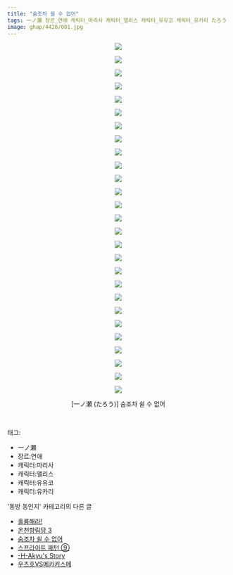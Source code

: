 ```yaml
---
title: "숨조차 쉴 수 없어"
tags: 一ノ瀬 장르_연애 캐릭터_마리사 캐릭터_앨리스 캐릭터_유유코 캐릭터_유카리 たろう 동방_동인지
image: ghap/4420/001.jpg
---
```

<div class="article">
<p style="text-align: center; clear: none; float: none;"><img src="{{ site.nasurl }}/ghap/4420/001.jpg"/></p>
<p style="text-align: center; clear: none; float: none;"><img src="{{ site.nasurl }}/ghap/4420/002.jpg"/></p>
<p style="text-align: center; clear: none; float: none;"><img src="{{ site.nasurl }}/ghap/4420/003.jpg"/></p>
<p style="text-align: center; clear: none; float: none;"><img src="{{ site.nasurl }}/ghap/4420/004.jpg"/></p>
<p style="text-align: center; clear: none; float: none;"><img src="{{ site.nasurl }}/ghap/4420/005.jpg"/></p>
<p style="text-align: center; clear: none; float: none;"><img src="{{ site.nasurl }}/ghap/4420/006.jpg"/></p>
<p style="text-align: center; clear: none; float: none;"><img src="{{ site.nasurl }}/ghap/4420/007.jpg"/></p>
<p style="text-align: center; clear: none; float: none;"><img src="{{ site.nasurl }}/ghap/4420/008.jpg"/></p>
<p style="text-align: center; clear: none; float: none;"><img src="{{ site.nasurl }}/ghap/4420/009.jpg"/></p>
<p style="text-align: center; clear: none; float: none;"><img src="{{ site.nasurl }}/ghap/4420/010.jpg"/></p>
<p style="text-align: center; clear: none; float: none;"><img src="{{ site.nasurl }}/ghap/4420/011.jpg"/></p>
<p style="text-align: center; clear: none; float: none;"><img src="{{ site.nasurl }}/ghap/4420/012.jpg"/></p>
<p style="text-align: center; clear: none; float: none;"><img src="{{ site.nasurl }}/ghap/4420/013.jpg"/></p>
<p style="text-align: center; clear: none; float: none;"><img src="{{ site.nasurl }}/ghap/4420/014.jpg"/></p>
<p style="text-align: center; clear: none; float: none;"><img src="{{ site.nasurl }}/ghap/4420/015.jpg"/></p>
<p style="text-align: center; clear: none; float: none;"><img src="{{ site.nasurl }}/ghap/4420/016.jpg"/></p>
<p style="text-align: center; clear: none; float: none;"><img src="{{ site.nasurl }}/ghap/4420/017.jpg"/></p>
<p style="text-align: center; clear: none; float: none;"><img src="{{ site.nasurl }}/ghap/4420/018.jpg"/></p>
<p style="text-align: center; clear: none; float: none;"><img src="{{ site.nasurl }}/ghap/4420/019.jpg"/></p>
<p style="text-align: center; clear: none; float: none;"><img src="{{ site.nasurl }}/ghap/4420/020.jpg"/></p>
<p style="text-align: center; clear: none; float: none;"><img src="{{ site.nasurl }}/ghap/4420/021.jpg"/></p>
<p style="text-align: center; clear: none; float: none;"><img src="{{ site.nasurl }}/ghap/4420/022.jpg"/></p>
<p style="text-align: center; clear: none; float: none;"><img src="{{ site.nasurl }}/ghap/4420/023.jpg"/></p>
<p style="text-align: center; clear: none; float: none;"><img src="{{ site.nasurl }}/ghap/4420/024.jpg"/></p>
<p style="text-align: center; clear: none; float: none;"><img src="{{ site.nasurl }}/ghap/4420/025.jpg"/></p>
<p style="text-align: center; clear: none; float: none;"><img src="{{ site.nasurl }}/ghap/4420/026.jpg"/></p>
<p style="text-align: center; clear: none; float: none;"><img src="{{ site.nasurl }}/ghap/4420/027.jpg"/></p>
<p style="text-align: center; clear: none; float: none;">[一ノ瀬 (たろう)] 숨조차 쉴 수 없어</p>
<p><br/></p>
</div><div class="tagTrail">
<p>태그: </p>
<ul>
<li>一ノ瀬</li>
<li>장르:연애</li>
<li>캐릭터:마리사</li>
<li>캐릭터:앨리스</li>
<li>캐릭터:유유코</li>
<li>캐릭터:유카리</li>
</ul>
</div><div class="another">
<p>'동방 동인지' 카테고리의 다른 글</p>
<ul>
<li><a href="/2018-06-09-ghap_4422">훌륭해라!</a></li>
<li><a href="/2018-06-09-ghap_4421">온천향림당 3</a></li>
<li><a href="/2018-06-09-ghap_4420">숨조차 쉴 수 없어</a></li>
<li><a href="/2018-06-09-ghap_4419">스프라이트 패턴 ⑨</a></li>
<li><a href="/2018-06-09-ghap_4418">-H-Akyu's Story</a></li>
<li><a href="/2018-06-09-ghap_4417">우츠호VS메카키스메</a></li>
</ul>
</div><div class="cb_module cb_fluid">
<div class="cb_wrt cb_profile">
</div><!-- commentList close -->
</div>
